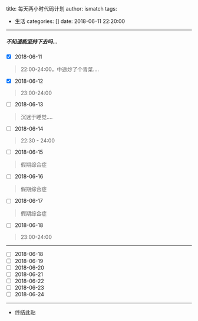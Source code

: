 title: 每天两小时代码计划
author: ismatch
tags:
  - 生活
categories: []
date: 2018-06-11 22:20:00
---
##### 不知道能坚持下去吗...
- [x] 2018-06-11
> 22:00-24:00，中途炒了个青菜....
- [x] 2018-06-12
> 23:00-24:00
- [ ] 2018-06-13
> 沉迷于睡觉....

<!--more-->
- [ ] 2018-06-14
> 22:30 - 24:00 
- [ ] 2018-06-15
> 假期综合症
- [ ] 2018-06-16
> 假期综合症
- [ ] 2018-06-17
> 假期综合症
- [ ] 2018-06-18
> 23:00-24:00

---
- [ ] 2018-06-18
- [ ] 2018-06-19
- [ ] 2018-06-20
- [ ] 2018-06-21
- [ ] 2018-06-22
- [ ] 2018-06-23
- [ ] 2018-06-24
---
* 终结此贴